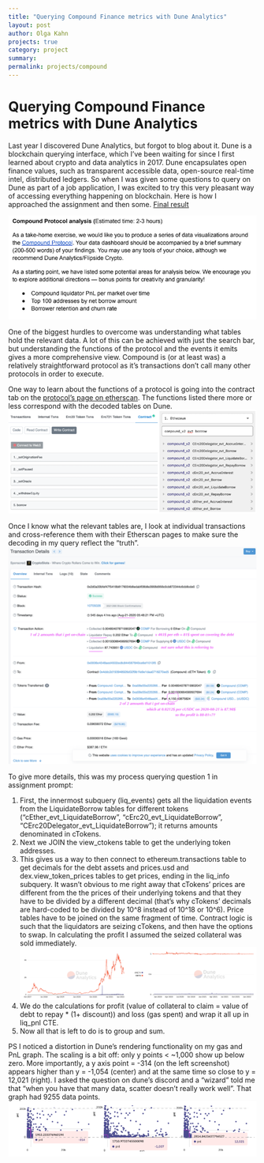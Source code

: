 ```yaml
---
title: "Querying Compound Finance metrics with Dune Analytics"
layout: post
author: Olga Kahn
projects: true
category: project
summary:
permalink: projects/compound
---
```


# Querying Compound Finance metrics with Dune Analytics

Last year I discovered Dune Analytics, but forgot to blog about it. Dune is a blockchain querying interface, which I’ve been waiting for since I first learned about crypto and data analytics in 2017. Dune encapsulates open finance values, such as transparent accessible data, open-source real-time intel, distributed ledgers. So when I was given some questions to query on Dune as part of a job application, I was excited to try this very pleasant way of accessing everything happening on blockchain. Here is how I approached the assignment and then some. [Final result](https://dune.xyz/olgadk7/compound_test)

![png](/assets/images/posts/compound/assignment.png)

One of the biggest hurdles to overcome was understanding what tables hold the relevant data. A lot of this can be achieved with just the search bar, but understanding the functions of the protocol and the events it emits gives a more comprehensive view. Compound is (or at least was) a relatively straightforward protocol as it’s transactions don’t call many other protocols in order to execute. 

One way to learn about the functions of a protocol is going into the contract tab on the [protocol’s page on etherscan](https://etherscan.io/address/0x3fda67f7583380e67ef93072294a7fac882fd7e7#writeContract). The functions listed there more or less correspond with the decoded tables on Dune. 
![png](/assets/images/posts/compound/functions.png)

Once I know what the relevant tables are, I look at individual transactions and cross-reference them with their Etherscan pages to make sure the decoding in my query reflect the “truth”.
![png](/assets/images/posts/compound/transaction.png)

To give more details, this was my process querying question 1 in assignment prompt: 
1. First, the innermost subquery (liq_events) gets all the liquidation events from the LiquidateBorrow tables for different tokens (“cEther_evt_LiquidateBorrow”, “cErc20_evt_LiquidateBorrow”, “CErc20Delegator_evt_LiquidateBorrow”); it returns amounts denominated in cTokens.
2. Next we JOIN the view_ctokens table to get the underlying token addresses. 
3. This gives us a way to then connect to ethereum.transactions table to get decimals for the debt assets and prices.usd and dex.view_token_prices tables to get prices, ending in the liq_info subquery. It wasn’t obvious to me right away that cTokens’ prices are different from the the prices of their underlying tokens and that they have to be divided by a different decimal (that’s why cTokens’ decimals are hard-coded to be divided by 10^8 instead of 10^18 or 10^6). Price tables have to be joined on the same fragment of time. Contract logic is such that the liquidators are seizing cTokens, and then have the options to swap. In calculating the profit I assumed the seized collateral was sold immediately.
![png](/assets/images/posts/compound/ctokens.png)
4. We do the calculations for profit (value of collateral to claim = value of debt to repay * (1+ discount)) and loss (gas spent) and wrap it all up in liq_pnl CTE. 
5. Now all that is left to do is to group and sum. 

PS I noticed a distortion in Dune’s rendering functionality on my gas and PnL graph. The scaling is a bit off: only y points < ~1,000 show up below zero. More importantly, a y axis point = -314 (on the left screenshot) appears higher than y = -1,054 (center) and at the same time so close to y = 12,021 (right). I asked the question on dune’s discord and a “wizard” told me that “when you have that many data, scatter doesn’t really work well”. That graph had 9255 data points.
![png](/assets/images/posts/compound/distortion.png)
